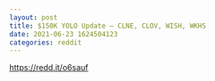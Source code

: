 ```yaml
--- 
layout: post 
title: $150K YOLO Update — CLNE, CLOV, WISH, WKHS 
date: 2021-06-23 1624504123 
categories: reddit 
--- 
```

https://redd.it/o6sauf